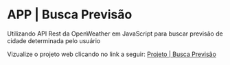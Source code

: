<h1>APP | Busca Previsão</h1>

Utilizando API Rest da OpenWeather em JavaScript para buscar previsão de cidade determinada pelo usuário

Vizualize o projeto web clicando no link a seguir: <a href="https://projeto-api-openweather.vercel.app/">Projeto | Busca Previsão</a>
